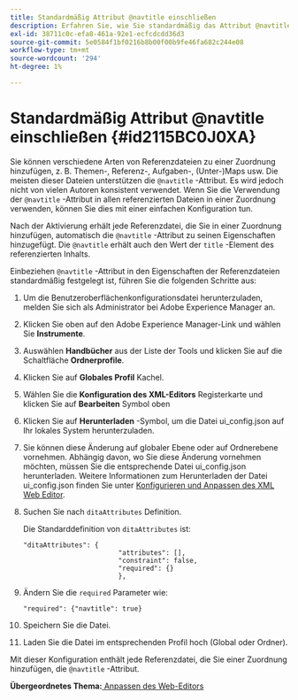 ```yaml
---
title: Standardmäßig Attribut @navtitle einschließen
description: Erfahren Sie, wie Sie standardmäßig das Attribut @navtitle einschließen.
exl-id: 38711c0c-efa8-461a-92e1-ecfcdcdd36d3
source-git-commit: 5e0584f1bf0216b8b00f00b9fe46fa682c244e08
workflow-type: tm+mt
source-wordcount: '294'
ht-degree: 1%

---
```


# Standardmäßig Attribut @navtitle einschließen {#id2115BC0J0XA}

Sie können verschiedene Arten von Referenzdateien zu einer Zuordnung hinzufügen, z. B. Themen-, Referenz-, Aufgaben-, \(Unter-)Maps usw. Die meisten dieser Dateien unterstützen die `@navtitle` -Attribut. Es wird jedoch nicht von vielen Autoren konsistent verwendet. Wenn Sie die Verwendung der `@navtitle` -Attribut in allen referenzierten Dateien in einer Zuordnung verwenden, können Sie dies mit einer einfachen Konfiguration tun.

Nach der Aktivierung erhält jede Referenzdatei, die Sie in einer Zuordnung hinzufügen, automatisch die `@navtitle` -Attribut zu seinen Eigenschaften hinzugefügt. Die `@navtitle` erhält auch den Wert der `title` -Element des referenzierten Inhalts.

Einbeziehen `@navtitle` -Attribut in den Eigenschaften der Referenzdateien standardmäßig festgelegt ist, führen Sie die folgenden Schritte aus:

1. Um die Benutzeroberflächenkonfigurationsdatei herunterzuladen, melden Sie sich als Administrator bei Adobe Experience Manager an.

1. Klicken Sie oben auf den Adobe Experience Manager-Link und wählen Sie **Instrumente**.
1. Auswählen **Handbücher** aus der Liste der Tools und klicken Sie auf die Schaltfläche **Ordnerprofile**.
1. Klicken Sie auf **Globales Profil** Kachel.
1. Wählen Sie die **Konfiguration des XML-Editors** Registerkarte und klicken Sie auf **Bearbeiten** Symbol oben
1. Klicken Sie auf **Herunterladen** -Symbol, um die Datei ui\_config.json auf Ihr lokales System herunterzuladen.
1. Sie können diese Änderung auf globaler Ebene oder auf Ordnerebene vornehmen. Abhängig davon, wo Sie diese Änderung vornehmen möchten, müssen Sie die entsprechende Datei ui\_config.json herunterladen. Weitere Informationen zum Herunterladen der Datei ui\_config.json finden Sie unter [Konfigurieren und Anpassen des XML Web Editor](conf-folder-level.md#id2065G300O5Z).

1. Suchen Sie nach `ditaAttributes` Definition.

   Die Standarddefinition von `ditaAttributes` ist:

   ```
   "ditaAttributes": {
                           "attributes": [],
                           "constraint": false,
                           "required": {}
                           },
   ```

1. Ändern Sie die `required` Parameter wie:

   ```
   "required": {"navtitle": true}
   ```

1. Speichern Sie die Datei.

1. Laden Sie die Datei im entsprechenden Profil hoch \(Global oder Ordner\).


Mit dieser Konfiguration enthält jede Referenzdatei, die Sie einer Zuordnung hinzufügen, die `@navtitle` -Attribut.

**Übergeordnetes Thema:**[ Anpassen des Web-Editors](conf-web-editor.md)
